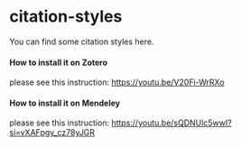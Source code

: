 # citation-styles
You can find some citation styles here. 
#### How to install it on Zotero
please see this instruction: https://youtu.be/V20Fi-WrRXo
#### How to install it on Mendeley
please see this instruction: https://youtu.be/sQDNUlc5wwI?si=vXAFpgy_cz78yJGR

